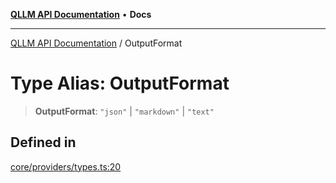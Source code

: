 [**QLLM API Documentation**](../README.md) • **Docs**

***

[QLLM API Documentation](../README.md) / OutputFormat

# Type Alias: OutputFormat

> **OutputFormat**: `"json"` \| `"markdown"` \| `"text"`

## Defined in

[core/providers/types.ts:20](https://github.com/YatchiYa/qllm/blob/c17ead74a8e7150bea6cf408fa2b104235926e7e/packages/qllm-lib/src/core/providers/types.ts#L20)
